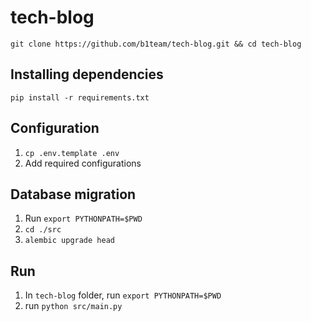 # tech-blog

`git clone https://github.com/b1team/tech-blog.git && cd tech-blog`  

## Installing dependencies
`pip install -r requirements.txt`  

## Configuration
1. `cp .env.template .env`  
2. Add required configurations

## Database migration
1. Run `export PYTHONPATH=$PWD`  
2. `cd ./src`  
3. `alembic upgrade head`  

## Run
1. In `tech-blog` folder, run `export PYTHONPATH=$PWD`  
2. run `python src/main.py`  
